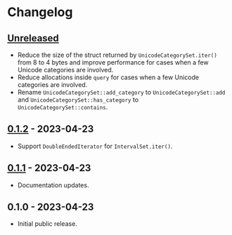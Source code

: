 # Changelog

## [Unreleased]

- Reduce the size of the struct returned by `UnicodeCategorySet.iter()` from 8 to 4 bytes and improve performance for
  cases when a few Unicode categories are involved.
- Reduce allocations inside `query` for cases when a few Unicode categories are involved.
- Rename `UnicodeCategorySet::add_category` to `UnicodeCategorySet::add` and `UnicodeCategorySet::has_category` to `UnicodeCategorySet::contains`.

## [0.1.2] - 2023-04-23

- Support `DoubleEndedIterator` for `IntervalSet.iter()`.

## [0.1.1] - 2023-04-23

- Documentation updates.

## 0.1.0 - 2023-04-23

- Initial public release.

[Unreleased]: https://github.com/Stranger6667/unicode-intervals/compare/rust-v0.1.2...HEAD
[0.1.2]: https://github.com/Stranger6667/unicode-intervals/compare/rust-v0.1.1...rust-v0.1.2
[0.1.1]: https://github.com/Stranger6667/unicode-intervals/compare/rust-v0.1.0...rust-v0.1.1
